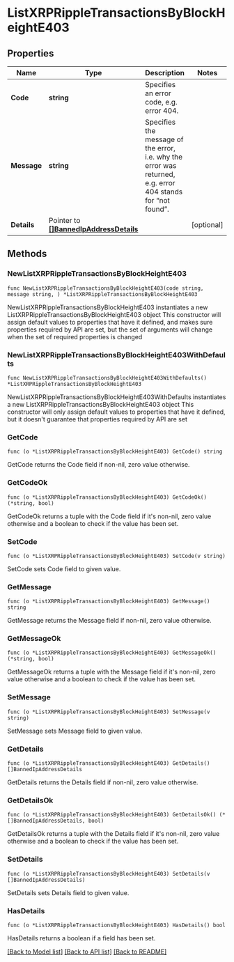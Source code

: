 # ListXRPRippleTransactionsByBlockHeightE403

## Properties

Name | Type | Description | Notes
------------ | ------------- | ------------- | -------------
**Code** | **string** | Specifies an error code, e.g. error 404. | 
**Message** | **string** | Specifies the message of the error, i.e. why the error was returned, e.g. error 404 stands for “not found”. | 
**Details** | Pointer to [**[]BannedIpAddressDetails**](BannedIpAddressDetails.md) |  | [optional] 

## Methods

### NewListXRPRippleTransactionsByBlockHeightE403

`func NewListXRPRippleTransactionsByBlockHeightE403(code string, message string, ) *ListXRPRippleTransactionsByBlockHeightE403`

NewListXRPRippleTransactionsByBlockHeightE403 instantiates a new ListXRPRippleTransactionsByBlockHeightE403 object
This constructor will assign default values to properties that have it defined,
and makes sure properties required by API are set, but the set of arguments
will change when the set of required properties is changed

### NewListXRPRippleTransactionsByBlockHeightE403WithDefaults

`func NewListXRPRippleTransactionsByBlockHeightE403WithDefaults() *ListXRPRippleTransactionsByBlockHeightE403`

NewListXRPRippleTransactionsByBlockHeightE403WithDefaults instantiates a new ListXRPRippleTransactionsByBlockHeightE403 object
This constructor will only assign default values to properties that have it defined,
but it doesn't guarantee that properties required by API are set

### GetCode

`func (o *ListXRPRippleTransactionsByBlockHeightE403) GetCode() string`

GetCode returns the Code field if non-nil, zero value otherwise.

### GetCodeOk

`func (o *ListXRPRippleTransactionsByBlockHeightE403) GetCodeOk() (*string, bool)`

GetCodeOk returns a tuple with the Code field if it's non-nil, zero value otherwise
and a boolean to check if the value has been set.

### SetCode

`func (o *ListXRPRippleTransactionsByBlockHeightE403) SetCode(v string)`

SetCode sets Code field to given value.


### GetMessage

`func (o *ListXRPRippleTransactionsByBlockHeightE403) GetMessage() string`

GetMessage returns the Message field if non-nil, zero value otherwise.

### GetMessageOk

`func (o *ListXRPRippleTransactionsByBlockHeightE403) GetMessageOk() (*string, bool)`

GetMessageOk returns a tuple with the Message field if it's non-nil, zero value otherwise
and a boolean to check if the value has been set.

### SetMessage

`func (o *ListXRPRippleTransactionsByBlockHeightE403) SetMessage(v string)`

SetMessage sets Message field to given value.


### GetDetails

`func (o *ListXRPRippleTransactionsByBlockHeightE403) GetDetails() []BannedIpAddressDetails`

GetDetails returns the Details field if non-nil, zero value otherwise.

### GetDetailsOk

`func (o *ListXRPRippleTransactionsByBlockHeightE403) GetDetailsOk() (*[]BannedIpAddressDetails, bool)`

GetDetailsOk returns a tuple with the Details field if it's non-nil, zero value otherwise
and a boolean to check if the value has been set.

### SetDetails

`func (o *ListXRPRippleTransactionsByBlockHeightE403) SetDetails(v []BannedIpAddressDetails)`

SetDetails sets Details field to given value.

### HasDetails

`func (o *ListXRPRippleTransactionsByBlockHeightE403) HasDetails() bool`

HasDetails returns a boolean if a field has been set.


[[Back to Model list]](../README.md#documentation-for-models) [[Back to API list]](../README.md#documentation-for-api-endpoints) [[Back to README]](../README.md)


